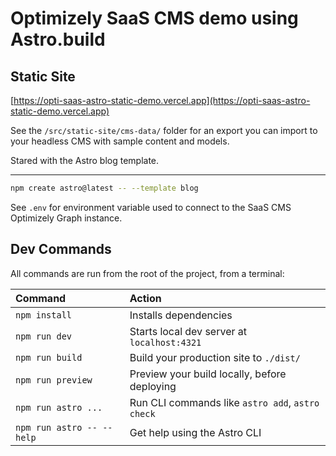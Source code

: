 # Optimizely SaaS CMS demo using Astro.build

## Static Site

[https://opti-saas-astro-static-demo.vercel.app](https://opti-saas-astro-static-demo.vercel.app)

See the `/src/static-site/cms-data/` folder for an export you can import to your headless CMS with sample content and models.

Stared with the Astro blog template.

---

```sh
npm create astro@latest -- --template blog
```

See `.env` for environment variable used to connect to the SaaS CMS Optimizely Graph instance.

## Dev Commands

All commands are run from the root of the project, from a terminal:

| Command                   | Action                                           |
| :------------------------ | :----------------------------------------------- |
| `npm install`             | Installs dependencies                            |
| `npm run dev`             | Starts local dev server at `localhost:4321`      |
| `npm run build`           | Build your production site to `./dist/`          |
| `npm run preview`         | Preview your build locally, before deploying     |
| `npm run astro ...`       | Run CLI commands like `astro add`, `astro check` |
| `npm run astro -- --help` | Get help using the Astro CLI                     |

